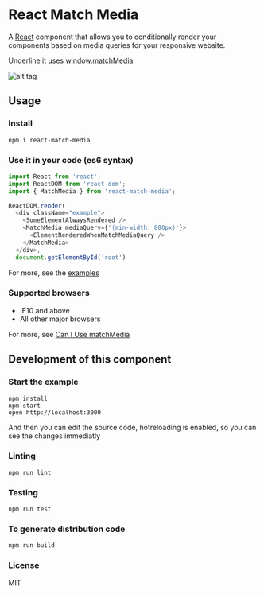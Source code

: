 React Match Media
=========================================

A [React](https://github.com/facebook/react) component that allows you to conditionally render your components based on media queries for your responsive website. 

Underline it uses [window.matchMedia](https://developer.mozilla.org/en/docs/Web/API/Window/matchMedia)


![alt tag](https://github.com/viruschidai/react-match-media/blob/master/match-media.gif)

## Usage
### Install
```
npm i react-match-media
```

### Use it in your code (es6 syntax)
```javascript
import React from 'react';
import ReactDOM from 'react-dom';
import { MatchMedia } from 'react-match-media';

ReactDOM.render(
  <div className="example">
    <SomeElementAlwaysRendered />
    <MatchMedia mediaQuery={'(min-width: 800px)'}>
      <ElementRenderedWhenMatchMediaQuery />
    </MatchMedia>
  </div>,
  document.getElementById('root')

```
For more, see the [examples](./examples)

### Supported browsers
  - IE10 and above
  - All other major browsers

For more, see [Can I Use matchMedia](http://caniuse.com/#search=matchMedia)

## Development of this component

### Start the example

```
npm install
npm start
open http://localhost:3000
```
And then you can edit the source code, hotreloading is enabled, so you can see the changes immediatly

### Linting

```
npm run lint
```

### Testing

```
npm run test 
```

### To generate distribution code

```
npm run build
```

### License
MIT
